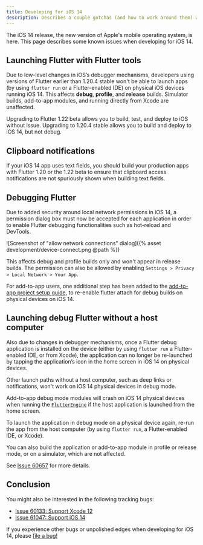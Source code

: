 ```yaml
---
title: Developing for iOS 14
description: Describes a couple gotchas (and how to work around them) when developing for iOS 14.
---
```


The iOS 14 release, the new version of Apple's mobile operating system,
is here. This page describes some known issues when developing for
iOS 14.

## Launching Flutter with Flutter tools

Due to low-level changes in iOS’s debugger mechanisms,
developers using versions of Flutter earlier than 1.20.4 stable
won't be able to launch apps (by using `flutter run`
or a Flutter-enabled IDE) on physical iOS devices
running iOS 14. This affects **debug**, **profile**, and
**release** builds. Simulator builds, add-to-app modules,
and running directly from Xcode are unaffected. 

Upgrading to Flutter 1.22 beta allows you to build,
test, and deploy to iOS without issue. Upgrading to
1.20.4 stable allows you to build and deploy to iOS 14,
but not debug.

## Clipboard notifications

If your iOS 14 app uses text fields, you should build your
production apps with Flutter 1.20 or the 1.22 beta to
ensure that clipboard access notifications are not spuriously 
shown when building text fields.
 
## Debugging Flutter

Due to added security around local network permissions in
iOS 14, a permission dialog box must now be accepted for
each application in order to enable Flutter debugging
functionalities such as hot-reload and DevTools. 

![Screenshot of "allow network connections" dialog]({% asset development/device-connect.png @path %})

This affects debug and profile builds only and won't
appear in release builds. The permission can also be allowed
by enabling `Settings > Privacy > Local Network > Your App`.

For add-to-app users, one additional step has been added
to the [add-to-app project setup guide][],
to re-enable flutter attach for debug builds on physical
devices on iOS 14. 

[add-to-app project setup guide]: /docs/development/add-to-app/ios/project-setup

## Launching debug Flutter without a host computer

Also due to changes in debugger mechanisms, once a Flutter
debug application is installed on the device
(either by using `flutter run` a Flutter-enabled IDE,
or from Xcode), the application can no
longer be re-launched by tapping the application’s icon
in the home screen in iOS 14 on physical devices. 

Other launch paths without a host computer, such as deep links
or notifications, won't work on iOS 14 physical devices in debug mode. 

Add-to-app debug mode modules will crash on iOS 14
physical devices when running the [`FlutterEngine`][]
if the host application is launched from the home screen.

To launch the application in debug mode on a physical
device again, re-run the app from the host computer
(by using `flutter run`, a Flutter-enabled IDE, or Xcode). 

You can also build the application or add-to-app module in profile
or release mode, or on a simulator, which are not affected. 

See [Issue 60657][] for more details.


[`FlutterEngine`]: {{site.api}}/objcdoc/Classes/FlutterEngine.html
[Issue 60657]: {{site.github}}/flutter/flutter/issues/60657#issuecomment-688478590


## Conclusion

You might also be interested in the following tracking bugs:

* [Issue 60133: Support Xcode 12]({{site.github}}/flutter/flutter/issues/60133)
* [Issue 61047: Support iOS 14]({{site.github}}/flutter/flutter/issues/61047)

If you experience other bugs or unpolished edges when developing for iOS 14,
please [file a bug!]({{site.github}}/flutter/flutter/issues/new/choose)
